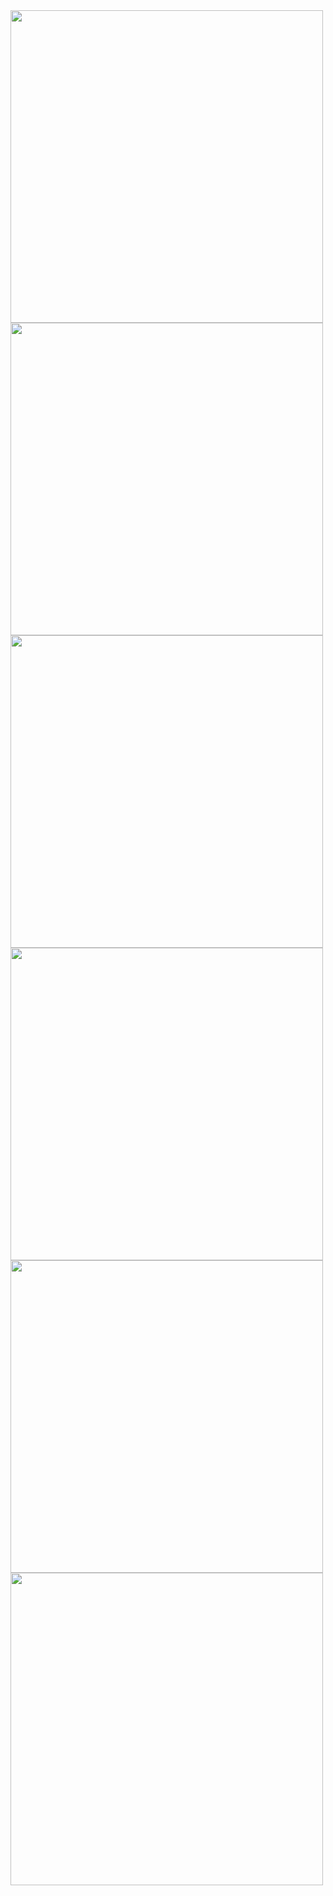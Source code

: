 <img src = "https://github.com/RAWAN3830/Bhagavad-Gita/assets/138647473/d3083cd9-e0cb-4eb5-a0ab-333b9fd2961d" height="500"/>
<img src = " https://github.com/RAWAN3830/Bhagavad-Gita/assets/138647473/cc63a8b5-8ac7-4b9c-81cb-4161f24023f5" height="500"/>
<img src = "https://github.com/RAWAN3830/Bhagavad-Gita/assets/138647473/f21361a5-5b6a-466c-866b-ea7621c2ec6a" height="500"/>
<img src = "https://github.com/RAWAN3830/Bhagavad-Gita/assets/138647473/c9634456-a63e-41bc-bb49-a902f4b0392a" height="500"/>
<img src = " https://github.com/RAWAN3830/Bhagavad-Gita/assets/138647473/c095844a-2a73-4d91-bd0d-ac5267205d80" height="500"/>
<img src = " https://github.com/RAWAN3830/Bhagavad-Gita/assets/138647473/28af8609-b471-4cd5-b4bd-27fb01e60c35" height="500"/>
